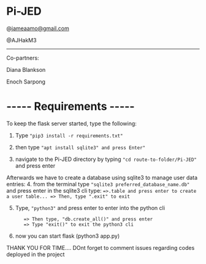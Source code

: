 # Pi-JED

@jameaamo@gmail.com

@AJHakM3

----------------------------

Co-partners:

Diana Blankson

Enoch Sarpong

# ----- Requirements -----

To keep the flask server started, type the following:


1. Type ```"pip3 install -r requirements.txt"```

2. then type ```"apt install sqlite3" and press Enter"```

3. navigate to the Pi-JED directory by typing ```"cd route-to-folder/Pi-JED"``` and press enter

Afterwards we have to create a database using sqlite3 to manage user data entries:
4. from the terminal type ```"sqlite3 preferred_database_name.db"``` and press enter
	in the sqlite3 cli type: 
	```=>.table and press enter to create a user table...
	   => Then, type ".exit" to exit```

5. Type, ```"python3"``` and press enter to enter into the python cli
	```=> From the python3 cli, type "from app import db" and press enter
	   => Then type, "db.create_all()" and press enter
	   => Type "exit()" to exit the python3 cli

6. now you can start flask (python3 app.py)


THANK YOU FOR TIME.... DOnt forget to comment issues regarding codes deployed in the project
